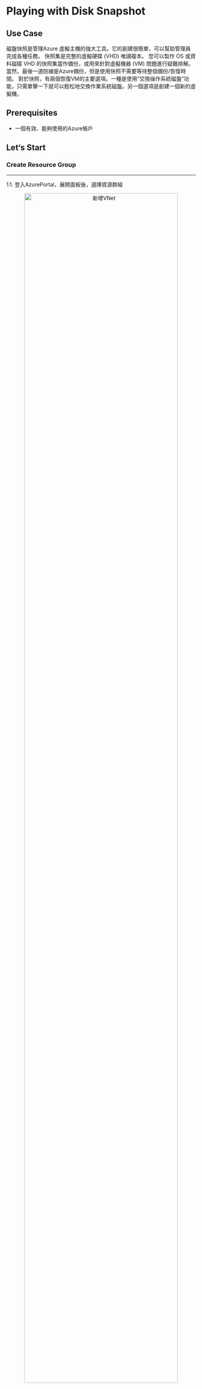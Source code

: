 # Playing with Disk Snapshot

## Use Case
磁盤快照是管理Azure 虛擬主機的強大工具。它的創建很簡單，可以幫助管理員完成各種任務。
快照集是完整的虛擬硬碟 (VHD) 唯讀複本。 您可以製作 OS 或資料磁碟 VHD 的快照集當作備份，或用來針對虛擬機器 (VM) 問題進行疑難排解。
當然，最後一道防線是Azure備份，但是使用快照不需要等待整個備份/恢復時間。
對於快照，有兩個恢復VM的主要選項。一種是使用“交換操作系統磁盤”功能，只需單擊一下就可以輕松地交換作業系統磁盤。另一個選項是創建一個新的虛擬機。

## Prerequisites
* 一個有效、能夠使用的Azure帳戶

## Let‘s Start

### Create Resource Group
---
1.1. 登入AzurePortal，展開面板後，選擇資源群組
<center><img src="./images/001-OpenResourceGroup.png" alt="新增VNet" width="90%"></center>

1.2. 點選 `+Add` 以增加一個新的資源群組
<center><img src="./images/002-AddResourceGroup.png" alt="新增VNet" width="90%"></center>

1.3. 在 `Basic` 頁面，選擇欲使用的 `訂用帳戶`、`名稱` 以及 `地理位置`，之後點選 `Review + create`
<center><img src="./images/003-CreateResourceGroup.png" alt="新增VNet" width="90%"></center>

1.4. 審核成功後，點選 `Create` 
<center><img src="./images/004-CreateResourceGroup.png" alt="新增VNet" width="90%"></center>

1.5. 打開右上角小鈴鐺，點選 `Go to resource group`
<center><img src="./images/005-GoToResourceGroup.png" alt="新增VNet" width="90%"></center>

### Create a Virtual Machine
---
2.1. 在資源群組裡建立一台虛擬主機，請點選 `+Add` 以新增資源
<center><img src="./images/006-AddResource.png" alt="新增VNet" width="90%"></center>

2.2. 從左側欄位點選 `Compute`，再選取 `Virtual Machine`
<center><img src="./images/007-ChooseVirtualMachine.png" alt="新增VNet" width="90%"></center>

2.3. 填寫以下資訊，點選 `Review + create`，審核成功後，點選 `Create` 
<center><img src="./images/008-1-ConfigVM.png" alt="新增VNet" width="90%"></center>
<center><img src="./images/008-2-ConfigVM.png" alt="新增VNet" width="90%"></center>
<center><img src="./images/008-3-ConfigVM.png" alt="新增VNet" width="90%"></center>
<center><img src="./images/008-4-ConfigVM.png" alt="新增VNet" width="90%"></center>


### Create SnapShot
---
3.1. 建立好虛擬機後，點選 `Go to resource`
<center><img src="./images/008-5-GoToResource.png" alt="新增VNet" width="90%"></center>

3.2. 點選左側欄位的 `Disks`，接著選取（右側）目前虛擬機所掛載的硬碟
<center><img src="./images/009-1-Disk-OSDisk.png" alt="新增VNet" width="90%"></center>

3.3. 點選 `Create snapshot` 為此硬碟做一個快照
<center><img src="./images/009-2-CreateSnapshot.png" alt="新增VNet" width="90%"></center>

3.4. 填寫以下資訊，RG選擇先前建立的 --> `VMSnapshot`

3.5. 接著為填寫 `Name` 和 `Account type`，最後點選 `Create`
<center><img src="./images/009-3-CreateSnapshot.png" alt="新增VNet" width="90%"></center>
<center><img src="./images/009-4-CreateSnapshot.png" alt="新增VNet" width="90%"></center>

### Create Disk
---
4.1. 點選左上角 `Microsoft Azure` 會倒主畫面後，點選 `Create a resource`
<center><img src="./images/010-1-CreateDisk.png" alt="新增VNet" width="90%"></center>

4.2. 在搜尋欄位鍵入 `Managed Disks` 後按下Enter
<center><img src="./images/010-2-SearchService.png" alt="新增VNet" width="90%"></center>

4.3. 點選 `Create` 以建立Managed Disks
<center><img src="./images/010-3-DiskCreate.png" alt="新增VNet" width="90%"></center>

4.4. 將以下資料填寫完畢，即點選 `Review + Create`，接著 `Create`
<center><img src="./images/010-4-ConfigDisks.png" alt="新增VNet" width="90%"></center>
<center><img src="./images/010-5-Create.png" alt="新增VNet" width="90%"></center>


### Swap OS Disk
---
5.1. 點選左上角 `Mocrosoft Azure` 會倒主畫面後，點選 `Resource Group`
<center><img src="./images/011-1-GoToResourceGroup.png" alt="新增VNet" width="90%"></center>

5.2. 選擇資源群組 --> `VMSnapshot`
<center><img src="./images/011-2-ChooseRG.png" alt="新增VNet" width="90%"></center>

5.3. 選擇剛剛建立好的虛擬機 --> `DemoVM`
<center><img src="./images/011-3-ChooseVM.png" alt="新增VNet" width="90%"></center>

5.4. 在Setting底下點選 `Disks`，選擇上方 `Swap OS Disk`

5.5. 於右側彈出的設定精靈裡，選擇作為替換的硬碟 `SnapshotOS2` 以及輸入虛擬機的名字作為確認需求，最後點選 `OK` 進行替換
<center><img src="./images/011-4-SwapOSDisk.png" alt="新增VNet" width="90%"></center>

5.6. 替換過程中，系統會幫我們把運行中的虛擬機暫停後再執行替換硬碟的動作
<center><img src="./images/011-5-SwapComplete.png" alt="新增VNet" width="90%"></center>

5.7. 重新刷新頁面，會發現硬碟已經被替換，做到這裡，恭喜你～你成功了！
<center><img src="./images/011-6-CheckResult.png" alt="新增VNet" width="90%"></center>





### Another option - New Azure VM
---
6.1. 進入到由 `snapshot` 建立而成的 `Managed Disk` 裡，點選 `Create VM`
<center><img src="./images/012-1-CreateVM.png" alt="新增VNet" width="90%"></center>


6.2. 設定中，將 `image` 調整為先前建立的硬碟即可
<center><img src="./images/012-2-ChooseImage.png" alt="新增VNet" width="90%"></center>




### Clean Up
---
7.1. 點選要刪除的資源群組，進入後選擇 `Delete resource group`，右側輸入群組名稱後按下 `Delete` 即可刪除資源群組以及群組內的所有資源，避免金錢流失 

